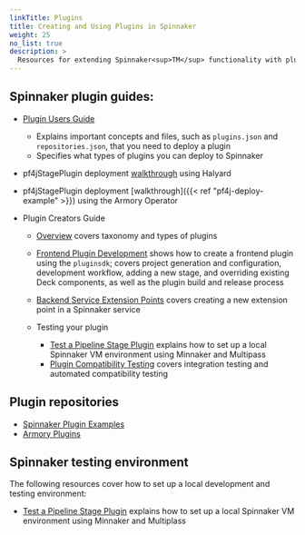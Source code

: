 ```yaml
---
linkTitle: Plugins
title: Creating and Using Plugins in Spinnaker
weight: 25
no_list: true
description: >
  Resources for extending Spinnaker<sup>TM</sup> functionality with plugins.
---
```


## Spinnaker plugin guides:

* [Plugin Users Guide](https://spinnaker.io/docs/guides/user/plugins-users/)
  * Explains important concepts and files, such as `plugins.json` and `repositories.json`, that you need to deploy a plugin
  * Specifies what types of plugins you can deploy to Spinnaker


* pf4jStagePlugin deployment [walkthrough](https://spinnaker.io/docs/guides/user/plugins-users/plugin-deploy-example/) using Halyard
* pf4jStagePlugin deployment [walkthrough]({{< ref "pf4j-deploy-example" >}}) using the Armory Operator


* Plugin Creators Guide

  * [Overview](https://spinnaker.io/docs/guides/developer/plugin-creator/) covers taxonomy and types of plugins
  * [Frontend Plugin Development](https://spinnaker.io/docs/guides/developer/plugin-creator/plugin-frontend/) shows how to create a frontend plugin using the `pluginsdk`; covers project generation and configuration, development workflow, adding a new stage, and overriding existing Deck components, as well as the plugin build and release process
  * [Backend Service Extension Points](https://spinnaker.io/docs/guides/developer/plugin-creator/plugin-backend/) covers creating a new extension point in a Spinnaker service
  * Testing your plugin

    * [Test a Pipeline Stage Plugin](https://spinnaker.io/docs/guides/developer/plugin-creator/testing/plugin-deck-test/) explains how to set up a local Spinnaker VM environment using Minnaker and Multipass
    * [Plugin Compatibility Testing](https://spinnaker.io/docs/guides/developer/plugin-creator/testing/compatibility-testing/) covers integration testing and automated compatibility testing


## Plugin repositories

* [Spinnaker Plugin Examples](https://github.com/spinnaker-plugin-examples)
* [Armory Plugins](https://github.com/armory-plugins)

## Spinnaker testing environment

The following resources cover how to set up a local development and testing environment:

* [Test a Pipeline Stage Plugin](https://spinnaker.io/docs/guides/developer/plugin-creator/testing/plugin-deck-test/) explains how to set up a local Spinnaker VM environment using Minnaker and Multiplass
